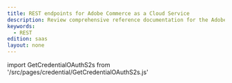 ```yaml
---
title: REST endpoints for Adobe Commerce as a Cloud Service
description: Review comprehensive reference documentation for the Adobe Commerce as a Cloud Service REST API schema.
keywords:
  - REST
edition: saas
layout: none
---
```


import GetCredentialOAuthS2s from '/src/pages/credential/GetCredentialOAuthS2s.js'

<GetCredentialOAuthS2s />

<RedoclyAPIBlock src='/commerce/webapi/rest/accs-schema.yaml' />

